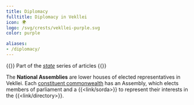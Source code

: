```yaml
---
title: Diplomacy
fulltitle: Diplomacy in Vekllei
icon: 🌍
logo: /svg/crests/vekllei-purple.svg
color: purple

aliases:
- /diplomacy/
---
```

{{<note series>}}
 Part of the *[state](/state/)* series of articles
{{</note>}}

The <span class="fi fi-min-vekllei-purple fis"></span> **National Assemblies** are lower houses of elected representatives in Vekllei. Each [constituent commonwealth](/constituents/) has an Assembly, which elects members of parliament and a {{<link/sorda>}} to represent their interests in the {{<link/directory>}}.

